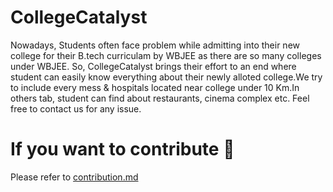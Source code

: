 # CollegeCatalyst

Nowadays, Students often face problem while admitting into their new college for their B.tech curriculam by WBJEE as there are so many colleges under WBJEE. So, CollegeCatalyst brings their effort to an end where student can easily know everything about their newly alloted college.We try to include every mess & hospitals located near college under 10 Km.In others tab, student can find about restaurants, cinema complex etc. Feel free to contact us for any issue.


# If you want to contribute 💯
Please refer to <a href='/contribution.md'>contribution.md</a>
